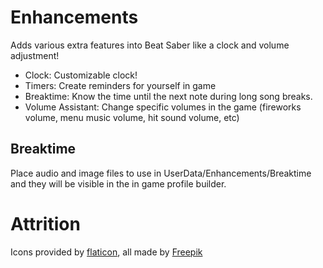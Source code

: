 # Enhancements
Adds various extra features into Beat Saber like a clock and volume adjustment!

* Clock: Customizable clock!
* Timers: Create reminders for yourself in game
* Breaktime: Know the time until the next note during long song breaks.
* Volume Assistant: Change specific volumes in the game (fireworks volume, menu music volume, hit sound volume, etc)

## Breaktime
 Place audio and image files to use in UserData/Enhancements/Breaktime and they will be visible in the in game profile builder.

# Attrition
Icons provided by [flaticon](https://www.flaticon.com/), all made by [Freepik](https://www.flaticon.com/authors/freepik)
